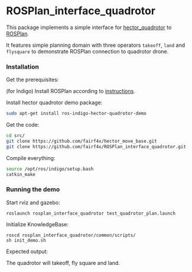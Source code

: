 ROSPlan_interface_quadrotor
===========================

This package implements a simple interface for [hector_quadrotor](http://wiki.ros.org/hector_quadrotor) to [ROSPlan](https://github.com/KCL-Planning/ROSPlan/wiki).

It features simple planning domain with three operators `takeoff`, `land` and `flysquare` to demonstrate ROSPlan connection to quadrotor drone.

### Installation

Get the prerequisites:

(for Indigo)
Install ROSPlan according to [instructions](https://github.com/KCL-Planning/ROSPlan#installation).

Install hector quadrotor demo package: 

```sh
sudo apt-get install ros-indigo-hector-quadrotor-demo
```

Get the code:
```sh
cd src/
git clone https://github.com/fairf4x/hector_move_base.git
git clone https://github.com/fairf4x/ROSPlan_interface_quadrotor.git
```
Compile everything:
```sh
source /opt/ros/indigo/setup.bash
catkin_make
```

### Running the demo

Start rviz and gazebo:

```
roslaunch rosplan_interface_quadrotor test_quadrotor_plan.launch
```

Initialize KnowledgeBase:

```
roscd rosplan_interface_quadrotor/common/scripts/
sh init_demo.sh
```

Expected output:

The quadrotor will takeoff, fly square and land.


